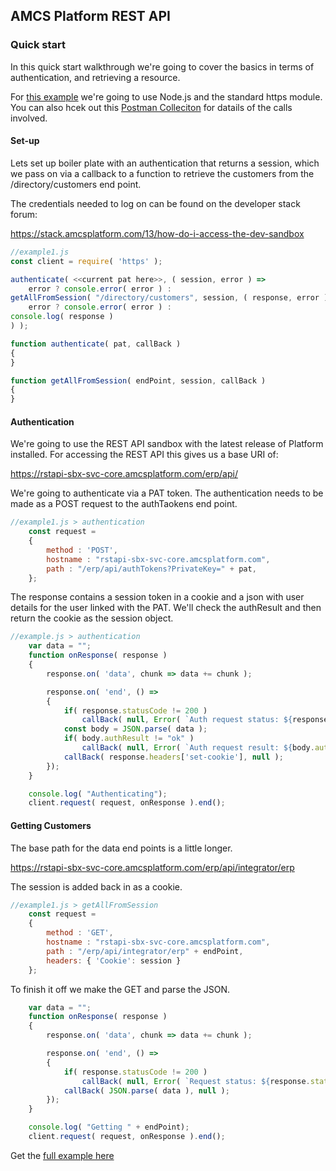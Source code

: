 ## AMCS Platform REST API

### Quick start

In this quick start walkthrough we're going to cover the basics in terms of authentication, and retrieving a resource.

For [this example](./example1.js) we're going to use Node.js and the standard https module.
You can also hcek out this [Postman Colleciton](./rstapi-sbx.postman_collection.json) for datails of the calls involved.

#### Set-up

Lets set up boiler plate with an authentication that returns a session, which we pass on via a callback to a function to retrieve the customers from the /directory/customers end point.

The credentials needed to log on can be found on the developer stack forum:

https://stack.amcsplatform.com/13/how-do-i-access-the-dev-sandbox

```js
//example1.js
const client = require( 'https' );

authenticate( <<current pat here>>, ( session, error ) => 
    error ? console.error( error ) : 
getAllFromSession( "/directory/customers", session, ( response, error ) => 
    error ? console.error( error ) : 
console.log( response )
) );

function authenticate( pat, callBack )
{   
}

function getAllFromSession( endPoint, session, callBack )
{
}
```
#### Authentication
We're going to use the REST API sandbox with the latest release of Platform installed. For accessing the REST API this gives us a base URI of:

https://rstapi-sbx-svc-core.amcsplatform.com/erp/api/

We're going to authenticate via a PAT token. The authentication needs to be made as a POST request to the authTaokens end point.

```js
//example1.js > authentication
    const request = 
    {
        method : 'POST',
        hostname : "rstapi-sbx-svc-core.amcsplatform.com",
        path : "/erp/api/authTokens?PrivateKey=" + pat,
    };
```
The response contains a session token in a cookie and a json with user details for the user linked with the PAT. We'll check the authResult and then return the cookie as the session object.
```js
//example.js > authentication
    var data = "";
    function onResponse( response )
    {
        response.on( 'data', chunk => data += chunk );

        response.on( 'end', () =>
        {
            if( response.statusCode != 200 ) 
                callBack( null, Error( `Auth request status: ${response.statusCode}` ) );
            const body = JSON.parse( data );
            if( body.authResult != "ok" ) 
                callBack( null, Error( `Auth request result: ${body.authResult}` ) );
            callBack( response.headers['set-cookie'], null );
        });
    }

    console.log( "Authenticating");
    client.request( request, onResponse ).end();
```
#### Getting Customers

The base path for the data end points is a little longer.

https://rstapi-sbx-svc-core.amcsplatform.com/erp/api/integrator/erp

The session is added back in as a cookie.

```js
//example1.js > getAllFromSession
    const request = 
    {
        method : 'GET',
        hostname : "rstapi-sbx-svc-core.amcsplatform.com",
        path : "/erp/api/integrator/erp" + endPoint,
        headers: { 'Cookie': session }
    };
```
To finish it off we make the GET and parse the JSON.
```js
    var data = "";
    function onResponse( response )
    {
        response.on( 'data', chunk => data += chunk );

        response.on( 'end', () =>
        {
            if( response.statusCode != 200 ) 
                callBack( null, Error( `Request status: ${response.statusCode}` ) );
            callBack( JSON.parse( data ), null );
        });
    }

    console.log( "Getting " + endPoint);
    client.request( request, onResponse ).end();
```
Get the [full example here](./example1.js)
